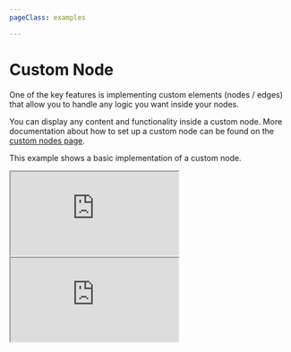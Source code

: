 ```yaml
---
pageClass: examples

---
```


# Custom Node

One of the key features is implementing custom elements (nodes / edges) that allow you to handle any logic you want inside your nodes.

You can display any content and functionality inside a custom node. More documentation about how to set
up a custom node can be found on the [custom nodes page](/guide/node.html#custom-nodes/).

This example shows a basic implementation of a custom node.

<div class="mt-6">
  <iframe src="https://codesandbox.io/embed/vue-flow-custom-node-example-wznb3q?eslint=1&fontsize=14&hidenavigation=1&module=%2Fsrc%2Fcomponents%2FFlow.vue&theme=dark"
    class="hidden dark:block bg-black h-full w-full min-h-[75vh]"
    title="Vue Flow: Custom Node Example"
    allow="accelerometer; ambient-light-sensor; camera; encrypted-media; geolocation; gyroscope; hid; microphone; midi; payment; usb; vr; xr-spatial-tracking"
    sandbox="allow-forms allow-modals allow-popups allow-presentation allow-same-origin allow-scripts"
  ></iframe>
  <iframe src="https://codesandbox.io/embed/vue-flow-custom-node-example-wznb3q?eslint=1&fontsize=14&hidenavigation=1&module=%2Fsrc%2Fcomponents%2FFlow.vue&theme=light"
    class="block dark:hidden h-full w-full min-h-[75vh]"
    title="Vue Flow: Custom Node Example"
    allow="accelerometer; ambient-light-sensor; camera; encrypted-media; geolocation; gyroscope; hid; microphone; midi; payment; usb; vr; xr-spatial-tracking"
    sandbox="allow-forms allow-modals allow-popups allow-presentation allow-same-origin allow-scripts"
  ></iframe>
</div>
